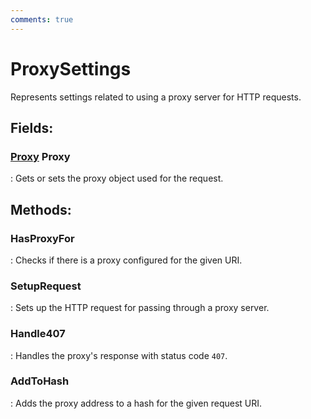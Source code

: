 ```yaml
---
comments: true
---
```

# ProxySettings

Represents settings related to using a proxy server for HTTP requests. 

## **Fields**:
### **[Proxy](../Proxies/Proxy.md) Proxy**
: Gets or sets the proxy object used for the request. 
## **Methods**:

### **HasProxyFor**
: Checks if there is a proxy configured for the given URI. 

### **SetupRequest**
: Sets up the HTTP request for passing through a proxy server. 

### **Handle407**
: Handles the proxy's response with status code `407`. 

### **AddToHash**
: Adds the proxy address to a hash for the given request URI. 